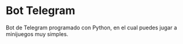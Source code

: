 <h1> Bot Telegram </h1>
Bot de Telegram programado con Python, en el cual puedes jugar a minijuegos muy simples.
